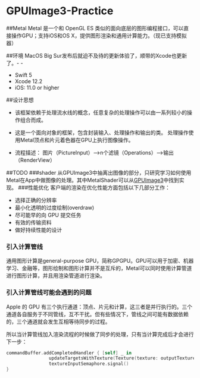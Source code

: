 # GPUImage3-Practice

##Metal
Metal 是一个和 OpenGL ES 类似的面向底层的图形编程接口，可以直接操作GPU；支持iOS和OS X，提供图形渲染和通用计算能力。（现已支持模拟器）

##环境
MacOS Big Sur发布后就迫不及待的更新体验了，顺带的Xcode也更新了。- -
- Swift 5
- Xcode 12.2 
- iOS: 11.0 or higher

##设计思想
- 该框架依赖于处理流水线的概念，任意复杂的处理操作可以由一系列较小的操作组合而成。

- 这是一个面向对象的框架，包含封装输入、处理操作和输出的类。 处理操作使用Metal顶点和片元着色器在GPU上执行图像操作。

- 流程描述：
图片（PictureInput）-->n个滤镜（Operations）-->输出（RenderView）

##TODO
###shader
从GPUImage3中抽离出图像的部分，只研究学习如何使用Metal在App中做图像的处理。其中MetalShader可以从[GPUImage3](https://github.com/BradLarson/GPUImage3)中找到实现。
###性能优化
客户端的渲染在优化性能方面包括以下几部分工作：
- 选择正确的分辨率
- 最小化透明的过度绘制(overdraw)
- 尽可能早的向 GPU 提交任务
- 有效的传输资料
- 做好持续性能的设计

### 引入计算管线
通用图形计算是general-purpose GPU，简称GPGPU。GPU可以用于加密、机器学习、金融等，图形绘制和图形计算并不是互斥的，Metal可以同时使用计算管道进行图形计算，并且用渲染管道进行渲染。

### 引入计算管线可能会遇到的问题
Apple 的 GPU 有三个执行通道：顶点、片元和计算，这三者是并行执行的。三个通道各自服务于不同管线，互不干扰。但有些情况下，管线之间可能有数据依赖的，三个通道就会发生互相等待同步的过程。

所以当计算管线加入渲染流程的时候做了同步的处理，只有当计算完成后才会进行下一步：
```swift   
commandBuffer.addCompletedHandler { [self] _ in
                updateTargetsWithTexture(Texture(texture: outputTexture))
                textureInputSemaphore.signal()
}
```

